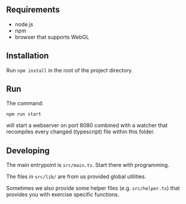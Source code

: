 ## Requirements

* node.js
* npm
* browser that supports WebGL


## Installation

Run `npm install` in the root of the project directory.


## Run

The command:

`npm run start`

will start a webserver on port 8080 combined with a watcher that recompiles every changed (typescript) file within this folder.


## Developing

The main entrypoint is `src/main.ts`. Start there with programming.

The files in `src/lib/` are from us provided global utilities.

Sometimes we also provide some helper files (e.g. `src/helper.ts`) that provides you with exercise specific functions.
